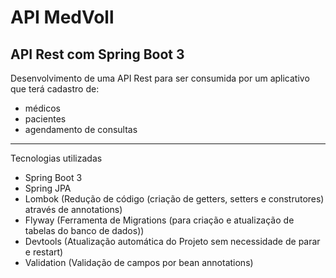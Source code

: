 # API MedVoll
## API Rest com Spring Boot 3 

Desenvolvimento de uma API Rest para ser consumida por um aplicativo que terá cadastro de:
- médicos 
- pacientes 
- agendamento de consultas

------------------------------------------------------------------------------------------------------------------------------------

Tecnologias utilizadas
- Spring Boot 3
- Spring JPA
- Lombok (Redução de código (criação de getters, setters e construtores) através de annotations)
- Flyway (Ferramenta de Migrations (para criação e atualização de tabelas do banco de dados))
- Devtools (Atualização automática do Projeto sem necessidade de parar e restart)
- Validation (Validação de campos por bean annotations)
